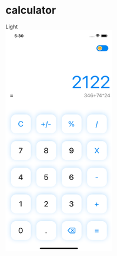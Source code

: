 # calculator

<div style="display: flex; flex-direction: row;">
   <div style="display: flex; flex-direction: column;">
     <label>Light</label>
     <img src="https://raw.githubusercontent.com/ecusee/calculator/master/lightMode.png" width="290" height="600" />
   </div>
</div>

